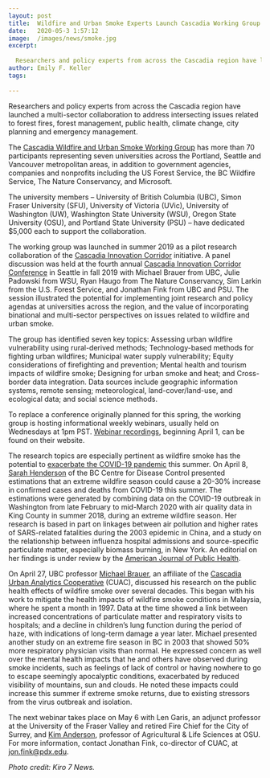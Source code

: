 ```yaml
---
layout: post
title:  Wildfire and Urban Smoke Experts Launch Cascadia Working Group
date:   2020-05-3 1:57:12
image:  /images/news/smoke.jpg
excerpt:
  
  Researchers and policy experts from across the Cascadia region have launched a multi-sector collaboration to address intersecting issues related to forest fires, forest management, public health, climate change, city planning and emergency management.
author: Emily F. Keller
tags:
  
---
```


Researchers and policy experts from across the Cascadia region have launched a multi-sector collaboration to address intersecting issues related to forest fires, forest management, public health, climate change, city planning and emergency management. 

The [Cascadia Wildfire and Urban Smoke Working Group](https://sites.google.com/pdx.edu/cascadiawildfireandurbansmoke) has more than 70 participants representing seven universities across the Portland, Seattle and Vancouver metropolitan areas, in addition to government agencies, companies and nonprofits including the US Forest Service, the BC Wildfire Service, The Nature Conservancy, and Microsoft. 

The university members – University of British Columbia (UBC), Simon Fraser University (SFU), University of Victoria (UVic), University of Washington (UW), Washington State University (WSU), Oregon State University (OSU), and Portland State University (PSU) – have dedicated $5,000 each to support the collaboration. 

The working group was launched in summer 2019 as a pilot research collaboration of the [Cascadia Innovation Corridor](https://connectcascadia.com/) initiative. A panel discussion was held at the fourth annual [Cascadia Innovation Corridor Conference](https://connectcascadia.com/conference/) in Seattle in fall 2019 with Michael Brauer from UBC, Julie Padowski from WSU, Ryan Haugo from The Nature Conservancy, Sim Larkin from the U.S. Forest Service, and Jonathan Fink from UBC and PSU. The session illustrated the potential for implementing joint research and policy agendas at universities across the region, and the value of incorporating binational and multi-sector perspectives on issues related to wildfire and urban smoke.

The group has identified seven key topics: Assessing urban wildfire vulnerability using rural-derived methods; Technology-based methods for fighting urban wildfires; Municipal water supply vulnerability; Equity considerations of firefighting and prevention; Mental health and tourism impacts of wildfire smoke; Designing for urban smoke and heat; and Cross-border data integration. Data sources include geographic information systems, remote sensing; meteorological, land-cover/land-use, and ecological data; and social science methods.

To replace a conference originally planned for this spring, the working group is hosting informational weekly webinars, usually held on Wednesdays at 1pm PST. [Webinar recordings](https://sites.google.com/pdx.edu/cascadiawildfireandurbansmoke/webinar-schedule), beginning April 1, can be found on their website. 

The research topics are especially pertinent as wildfire smoke has the potential to [exacerbate the COVID-19 pandemic](https://globalnews.ca/news/6751699/bc-coronavirus-wildfire-smoke/) this summer. On April 8, [Sarah Henderson](http://www.bccdc.ca/our-research/people/sarah-henderson) of the BC Centre for Disease Control presented estimations that an extreme wildfire season could cause a 20-30% increase in confirmed cases and deaths from COVID-19 this summer. The estimations were generated by combining data on the COVID-19 outbreak in Washington from late February to mid-March 2020 with air quality data in King County in summer 2018, during an extreme wildfire season. Her research is based in part on linkages between air pollution and higher rates of SARS-related fatalities during the 2003 epidemic in China, and a study on the relationship between influenza hospital admissions and source-specific particulate matter, especially biomass burning, in New York. An editorial on her findings is under review by the [American Journal of Public Health](https://ajph.aphapublications.org/).

On April 27, UBC professor [Michael Brauer](https://www.spph.ubc.ca/person/michael-brauer/), an affiliate of the [Cascadia Urban Analytics Cooperative]( https://www.cascadiadata.org/) (CUAC), discussed his research on the public health effects of wildfire smoke over several decades. This began with his work to mitigate the health impacts of wildfire smoke conditions in Malaysia, where he spent a month in 1997. Data at the time showed a link between increased concentrations of particulate matter and respiratory visits to hospitals; and a decline in children’s lung function during the period of haze, with indications of long-term damage a year later. Michael presented another study on an extreme fire season in BC in 2003 that showed 50% more respiratory physician visits than normal. He expressed concern as well over the mental health impacts that he and others have observed during smoke incidents, such as feelings of lack of control or having nowhere to go to escape seemingly apocalyptic conditions, exacerbated by reduced visibility of mountains, sun and clouds. He noted these impacts could increase this summer if extreme smoke returns, due to existing stressors from the virus outbreak and isolation.

The next webinar takes place on May 6 with Len Garis, an adjunct professor at the University of the Fraser Valley and retired Fire Chief for the City of Surrey, and [Kim Anderson](https://agsci.oregonstate.edu/users/kim-anderson), professor of Agricultural & Life Sciences at OSU. For more information, contact Jonathan Fink, co-director of CUAC, at jon.fink@pdx.edu. 

_Photo credit: Kiro 7 News._